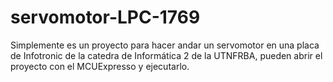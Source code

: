 # servomotor-LPC-1769

Simplemente es un proyecto para hacer andar un servomotor en una placa de Infotronic de la catedra de Informática 2 de la UTNFRBA, pueden abrir el proyecto con el MCUExpresso y ejecutarlo. 
